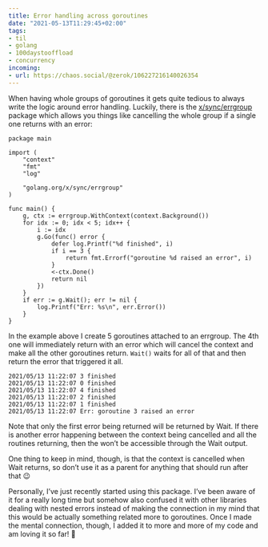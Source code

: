 ```yaml
---
title: Error handling across goroutines
date: "2021-05-13T11:29:45+02:00"
tags:
- til
- golang
- 100daystooffload
- concurrency
incoming:
- url: https://chaos.social/@zerok/106227216140026354
---
```


When having whole groups of goroutines it gets quite tedious to always write the logic around error handling. Luckily, there is the [x/sync/errgroup](https://pkg.go.dev/golang.org/x/sync/errgroup) package which allows you things like cancelling the whole group if a single one returns with an error:

	package main
	
	import (
		"context"
		"fmt"
		"log"
	
		"golang.org/x/sync/errgroup"
	)
	
	func main() {
		g, ctx := errgroup.WithContext(context.Background())
		for idx := 0; idx < 5; idx++ {
			i := idx
			g.Go(func() error {
				defer log.Printf("%d finished", i)
				if i == 3 {
					return fmt.Errorf("goroutine %d raised an error", i)
				}
				<-ctx.Done()
				return nil
			})
		}
		if err := g.Wait(); err != nil {
			log.Printf("Err: %s\n", err.Error())
		}
	}

In the example above I create 5 goroutines attached to an errgroup. The 4th one will immediately return with an error which will cancel the context and make all the other goroutines return. `Wait()` waits for all of that and then return the error that triggered it all.

	2021/05/13 11:22:07 3 finished
	2021/05/13 11:22:07 0 finished
	2021/05/13 11:22:07 4 finished
	2021/05/13 11:22:07 2 finished
	2021/05/13 11:22:07 1 finished
	2021/05/13 11:22:07 Err: goroutine 3 raised an error

Note that only the first error being returned will be returned by Wait. If there is another error happening between the context being cancelled and all the routines returning, then the won’t be accessible through the Wait output.

One thing to keep in mind, though, is that the context is cancelled when Wait returns, so don’t use it as a parent for anything that should run after that 😉

Personally, I’ve just recently started using this package. I’ve been aware of it for a really long time but somehow also confused it with other libraries dealing with nested errors instead of making the connection in my mind that this would be actually something related more to goroutines. Once I made the mental connection, though, I added it to more and more of my code and am loving it so far! 🙂
